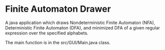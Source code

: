 Finite Automaton Drawer
=========

A java application which draws Nondeterministic Finite Automaton (NFA), Deterministic Finite Automaton (DFA), and minimized DFA of a given regular expression over the specified alphabets.

The main function is in the src/GUI/Main.java class.
